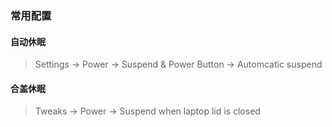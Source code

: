 ﻿### 常用配置
#### 自动休眠
> Settings -> Power -> Suspend & Power Button -> Automcatic suspend

#### 合盖休眠
> Tweaks -> Power -> Suspend when laptop lid is closed


